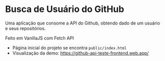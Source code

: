 # Busca de Usuário do GitHub

Uma aplicação que consome a API do Github, obtendo dado de um usuário e seus repositórios.

Feito em VanillaJS com Fetch API

- Página inicial do projeto se encontra `public/index.html`
- Visualização da demo: https://github-api-teste-frontend.web.app/
